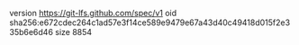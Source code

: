 version https://git-lfs.github.com/spec/v1
oid sha256:e672cdec264c1ad57e3f14ce589e9479e67a43d40c49418d015f2e335b6e6d46
size 8854
